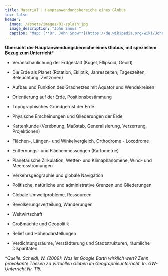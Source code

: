 ```yaml
---
title: Material | Hauptanwendungsbereiche eines Globus
toc: false
header:
  image: /assets/images/01-splash.jpg
  image_description: "John Snows "
  caption: "Map: [**Dr. John Snow**](https://de.wikipedia.org/wiki/John_Snow_(Mediziner)) [Wellcome Library via wikimedia](https://w.wiki/QtV)"
---
```

**Übersicht der Hauptanwendungsbereiche eines Globus, mit speziellem Bezug zum Unterricht***

* Veranschaulichung der Erdgestalt (Kugel, Ellipsoid, Geoid)

* Die Erde als Planet (Rotation, Ekliptik, Jahreszeiten, Tageszeiten, Beleuchtung, Zeitzonen)

* Aufbau und Funktion des Gradnetzes mit Äquator und Wendekreisen

* Orientierung auf der Erde, Positionsbestimmung

* Topographisches Grundgerüst der Erde

* Physische Erscheinungen und Gliederungen der Erde

* Kartenkunde (Verebnung, Maßstab, Generalisierung, Verzerrung, Projektionen)

* Flächen-, Längen- und Winkelvergleich, Orthodrome - Loxodrome

* Entfernungs- und Flächenmessungen (Kartometrie)

* Planetarische Zirkulation, Wetter- und Klimaphänomene, Wind- und Meeresströmungen

* Verkehrsgeographie und globale Navigation

* Politische, natürliche und administrative Grenzen und Gliederungen

* Globale Umweltprobleme, Ressourcen

* Bevölkerungsverteilung, Wanderungen

* Weltwirtschaft

* Großmächte und Geopolitik

* Relief und Höhendarstellungen

* Verdichtungsräume, Verstädterung und Stadtstrukturen, räumliche Disparitäten 

**Quelle: Scheidl, W. (2009): Was ist Google Earth wirklich wert? Zehn provokante Thesen zu Virtuellen Globen im Geographieunterricht. In. GW-Unterricht Nr. 115.*
